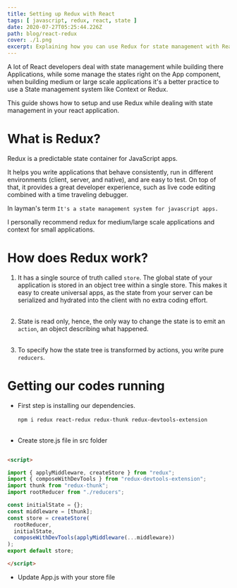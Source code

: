 ```yaml
---
title: Setting up Redux with React
tags: [ javascript, redux, react, state ]
date: 2020-07-27T05:25:44.226Z
path: blog/react-redux
cover: ./1.png
excerpt: Explaining how you can use Redux for state management with React.  
---
```


A lot of React developers deal with state management while building there Applications, while some manage the states right on the App component, when building medium or large scale applications it's a better practice to use a State management system like Context or Redux. 

This guide shows how to setup and use Redux while dealing with state management in your react application.

# What is Redux?

Redux is a predictable state container for JavaScript apps.

It helps you write applications that behave consistently, run in different environments (client, server, and native), and are easy to test. On top of that, it provides a great developer experience, such as live code editing combined with a time traveling debugger.

In layman's term `It's a state management system for javascript apps.`

I personally recommend redux for medium/large scale applications and context for small applications. 


# How does Redux work?

1. It has a single source of truth called `store`. The global state of your application is stored in an object tree within a single store. This makes it easy to create universal apps, as the state from your server can be serialized and hydrated into the client with no extra coding effort. 
<br/> <br/> 

2. State is read only, hence, the only way to change the state is to emit an `action`, an object describing what happened.
<br/><br/> 

3. To specify how the state tree is transformed by actions, you write pure `reducers`.


# Getting our codes running

- First step is installing our dependencies. 
<br/> <br/>
`npm i redux react-redux redux-thunk redux-devtools-extension`
<br/> <br/>

- Create store.js file in src folder 


```html
  
<script>

import { applyMiddleware, createStore } from "redux";
import { composeWithDevTools } from "redux-devtools-extension";
import thunk from "redux-thunk";
import rootReducer from "./reducers";

const initialState = {};
const middleware = [thunk];
const store = createStore(
  rootReducer,
  initialState,
  composeWithDevTools(applyMiddleware(...middleware))
);
export default store;

</script>
```

- Update App.js with your store file






